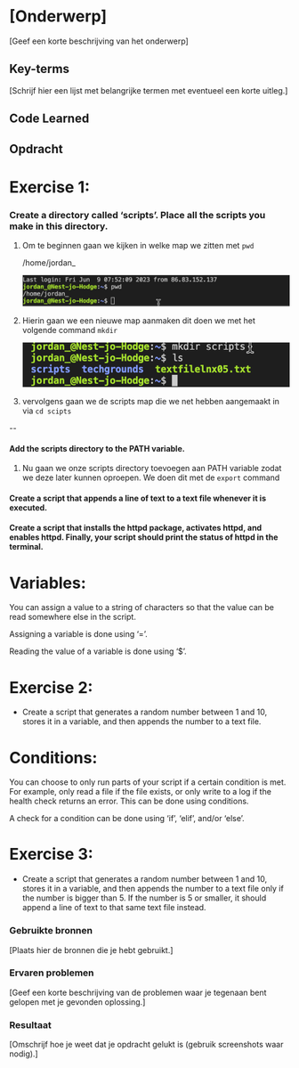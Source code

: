 # [Onderwerp]
[Geef een korte beschrijving van het onderwerp]

## Key-terms
[Schrijf hier een lijst met belangrijke termen met eventueel een korte uitleg.]

## Code Learned


## Opdracht

# **Exercise 1:**

### Create a directory called ‘scripts’. Place all the scripts you make in this directory.

1. Om te beginnen gaan we kijken in welke map we zitten met `pwd`

    /home/jordan_

    ![homefolder](/00_includes/%5BLNX07%5D%20Screenshots/LNX07HomeFolder.png)

2. Hierin gaan we een nieuwe map aanmaken dit doen we met het volgende command `mkdir`

    ![Alt text](../00_includes/%5BLNX07%5D%20Screenshots/Createhomefolder.png)

3. vervolgens gaan we de scripts map die we net hebben aangemaakt in via `cd scipts`



--
#### Add the scripts directory to the PATH variable.
1. Nu gaan we onze scripts directory toevoegen aan PATH variable zodat we deze later kunnen oproepen. We doen dit met de `export` command

#### Create a script that appends a line of text to a text file whenever it is executed.
#### Create a script that installs the httpd package, activates httpd, and enables httpd. Finally, your script should print the status of httpd in the terminal.

# **Variables:**

You can assign a value to a string of characters so that the value can be read somewhere else in the script.

Assigning a variable is done using ‘=’.

Reading the value of a variable is done using ‘$<insert variable name here>’.

# **Exercise 2:**

- Create a script that generates a random number between 1 and 10, stores it in a variable, and then appends the number to a text file.

# **Conditions:**

You can choose to only run parts of your script if a certain condition is met. For example, only read a file if the file exists, or only write to a log if the health check returns an error. This can be done using conditions.

A check for a condition can be done using ‘if’, ‘elif’, and/or ‘else’.

# **Exercise 3:**

- Create a script that generates a random number between 1 and 10, stores it in a variable, and then appends the number to a text file only if the number is bigger than 5. If the number is 5 or smaller, it should append a line of text to that same text file instead.

### Gebruikte bronnen
[Plaats hier de bronnen die je hebt gebruikt.]

### Ervaren problemen
[Geef een korte beschrijving van de problemen waar je tegenaan bent gelopen met je gevonden oplossing.]

### Resultaat
[Omschrijf hoe je weet dat je opdracht gelukt is (gebruik screenshots waar nodig).]
